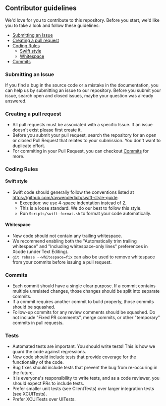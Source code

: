 ## Contributor guidelines
We'd love for you to contribute to this repository. Before you start, we'd like you to take a look and follow these guidelines:
  - [Submitting an Issue](#submitting-an-issue)
  - [Creating a pull request](#creating-a-pull-request)
  - [Coding Rules](#coding-rules)
    - [Swift style](#swift-style)
    - [Whitespace](#whitespace)
  - [Commits](#commits)

### Submitting an Issue
If you find a bug in the source code or a mistake in the documentation, you can help us by submitting an issue to our repository. Before you submit your issue, search open and closed issues, maybe your question was already answered.

### Creating a pull request
* All pull requests must be associated with a specific Issue. If an issue doesn't exist please first create it.
* Before you submit your pull request, search the repository for an open or closed Pull Request that relates to your submission. You don't want to duplicate effort. 
* For commiting in your Pull Request, you can checkout [Commits](#commits) for more.

### Coding Rules

#### Swift style
* Swift code should generally follow the conventions listed at https://github.com/raywenderlich/swift-style-guide.
  * Exception: we use 4-space indentation instead of 2.
  * This is a loose standard. We do our best to follow this style.
  * Run `Scripts/swift-format.sh` to format your code automatically.

#### Whitespace
* New code should not contain any trailing whitespace.
* We recommend enabling both the "Automatically trim trailing whitespace" and "Including whitespace-only lines" preferences in Xcode (under Text Editing).
* <code>git rebase --whitespace=fix</code> can also be used to remove whitespace from your commits before issuing a pull request.

### Commits
* Each commit should have a single clear purpose. If a commit contains multiple unrelated changes, those changes should be split into separate commits.
* If a commit requires another commit to build properly, those commits should be squashed.
* Follow-up commits for any review comments should be squashed. Do not include "Fixed PR comments", merge commits, or other "temporary" commits in pull requests.

### Tests
* Automated tests are important. You should write tests! This is how we guard the code against regressions.
* New code should include tests that provide coverage for the functionality of the code.
* Bug fixes should include tests that prevent the bug from re-occuring in the future.
* It is everyone's responsibility to write tests, and as a code reviewer, you should expect PRs to include tests.
* Prefer smaller unit tests (see ClientTests) over larger integration tests (see XCUITests).
* Prefer XCUITests over UITests.
